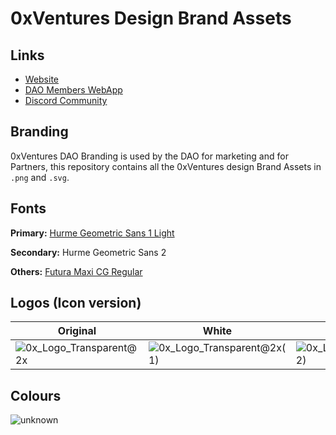 # 0xVentures Design Brand Assets

## Links

- [Website](https://0xventures.org/)
- [DAO Members WebApp](https://app.0xventures.org/)
- [Discord Community](https://discord.gg/0xventures-community)

## Branding

0xVentures DAO Branding is used by the DAO for marketing and for Partners, this repository contains all the 0xVentures design Brand Assets in ``.png`` and ``.svg``.

## Fonts

**Primary:** [Hurme Geometric Sans 1 Light](https://github.com/0xVentures/brand-assets/blob/main/Hurme%20Geometric%20Sans%20No.1.rar)

**Secondary:** Hurme Geometric Sans 2

**Others:** [Futura Maxi CG Regular](https://github.com/0xVentures/brand-assets/blob/main/Futura%20Maxi%20CG%20Light%20Regular.otf)

## Logos (Icon version)

| Original | White  | Black |
| ------------- | ------------- | ------------- | 
| ![0x_Logo_Transparent@2x](https://user-images.githubusercontent.com/82927810/147579177-4c6e6982-0e4e-4893-92ea-f2826cb296d4.png) | ![0x_Logo_Transparent@2x(1)](https://user-images.githubusercontent.com/82927810/147579231-dac24147-e405-458c-a9ee-61abfa32174e.png) | ![0x_Logo_Transparent@2x(2)](https://user-images.githubusercontent.com/82927810/147579249-4792ce56-dcf3-4be6-877b-6fd7c3d4ca89.png) |

## Colours

![unknown](https://user-images.githubusercontent.com/82927810/147581248-715bde9c-313c-4a30-838b-c242839eb246.png)








